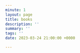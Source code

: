```yaml
---
minute: 1
layout: page
title: books
description: ''
summary: ''
tags: ''
date: 2023-03-24 21:00:00 +0000

---
```

